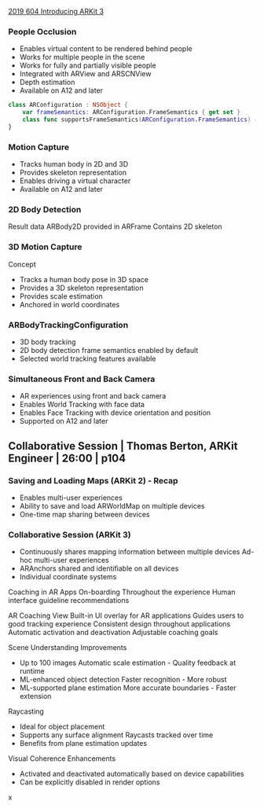 [2019 604 Introducing ARKit 3](https://developer.apple.com/videos/play/wwdc2019/604)


### People Occlusion



- Enables virtual content to be rendered behind people
- Works for multiple people in the scene
- Works for fully and partially visible people
- Integrated with ARView and ARSCNView
- Depth estimation 
- Available on A12 and later


```swift
class ARConfiguration : NSObject {
    var frameSemantics: ARConfiguration.FrameSemantics { get set }
    class func supportsFrameSemantics(ARConfiguration.FrameSemantics) -> Bool
}
```



### Motion Capture


- Tracks human body in 2D and 3D
- Provides skeleton representation
- Enables driving a virtual character 
- Available on A12 and later


### 2D Body Detection

Result data
ARBody2D provided in ARFrame Contains 2D skeleton



### 3D Motion Capture
Concept

- Tracks a human body pose in 3D space 
- Provides a 3D skeleton representation 
- Provides scale estimation
- Anchored in world coordinates


### ARBodyTrackingConfiguration

- 3D body tracking
- 2D body detection frame semantics enabled by default
- Selected world tracking features available


### Simultaneous Front and Back Camera

- AR experiences using front and back camera
- Enables World Tracking with face data
- Enables Face Tracking with device orientation and position 
- Supported on A12 and later


## Collaborative Session | Thomas Berton, ARKit Engineer | 26:00 | p104





### Saving and Loading Maps (ARKit 2) - Recap

- Enables multi-user experiences
- Ability to save and load ARWorldMap on multiple devices
- One-time map sharing between devices

### Collaborative Session (ARKit 3)

- Continuously shares mapping information between multiple devices Ad-hoc multi-user experiences
- ARAnchors shared and identifiable on all devices
- Individual coordinate systems




Coaching in AR Apps
On-boarding
Throughout the experience
Human interface guideline recommendations



AR Coaching View
Built-in UI overlay for AR applications Guides users to good tracking experience Consistent design throughout applications Automatic activation and deactivation Adjustable coaching goals





Scene Understanding Improvements

- Up to 100 images Automatic scale estimation - Quality feedback at runtime
- ML-enhanced object detection Faster recognition - More robust
- ML-supported plane estimation More accurate boundaries - Faster extension




Raycasting

- Ideal for object placement
- Supports any surface alignment Raycasts tracked over time
- Benefits from plane estimation updates


Visual Coherence Enhancements


- Activated and deactivated automatically based on device capabilities
- Can be explicitly disabled in render options


x


